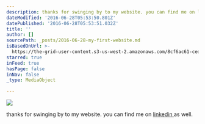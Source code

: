 ```yaml
---
description: thanks for swinging by to my website. you can find me on linkedin as well.
dateModified: '2016-06-28T05:53:50.801Z'
datePublished: '2016-06-28T05:53:51.032Z'
title: ''
author: []
sourcePath: _posts/2016-06-28-my-first-website.md
isBasedOnUrl: >-
  https://the-grid-user-content.s3-us-west-2.amazonaws.com/8cf6ac61-ced9-4ce8-a8b7-7cb2edebb2d1.jpg
starred: true
inFeed: true
hasPage: false
inNav: false
_type: MediaObject

---
```

![](https://the-grid-user-content.s3-us-west-2.amazonaws.com/e25a37e7-0f44-4975-aef0-a6f98f4f561e.jpg)

thanks for swinging by to my website. you can find me on [linkedin ][0]as well.

[0]: https://www.linkedin.com/in/jasonhk1020 "LinkedIn"